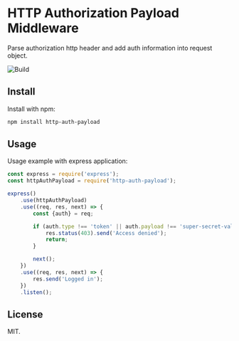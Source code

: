 # HTTP Authorization Payload Middleware

Parse authorization http header and add auth information into request object.

![Build](https://img.shields.io/travis/rumkin/file-storage.svg)

## Install

Install with npm:
```bash
npm install http-auth-payload
```

## Usage

Usage example with express application:

```javascript
const express = require('express');
const httpAuthPayload = require('http-auth-payload');

express()
    .use(httpAuthPayload)
    .use((req, res, next) => {
        const {auth} = req;

        if (auth.type !== 'token' || auth.payload !== 'super-secret-value') {
            res.status(403).send('Access denied');
            return;
        }

        next();
    })
    .use((req, res, next) => {
        res.send('Logged in');
    })
    .listen();
```

## License

MIT.
